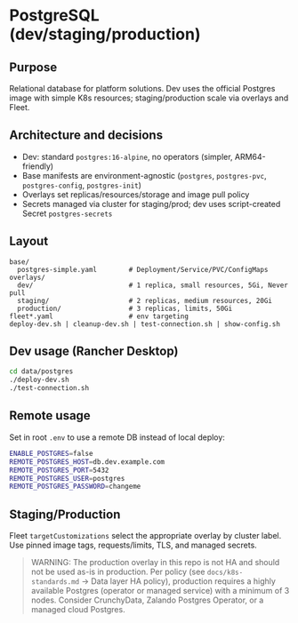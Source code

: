 # PostgreSQL (dev/staging/production)

## Purpose
Relational database for platform solutions. Dev uses the official Postgres image with simple K8s resources; staging/production scale via overlays and Fleet.

## Architecture and decisions
- Dev: standard `postgres:16-alpine`, no operators (simpler, ARM64-friendly)
- Base manifests are environment-agnostic (`postgres`, `postgres-pvc`, `postgres-config`, `postgres-init`)
- Overlays set replicas/resources/storage and image pull policy
- Secrets managed via cluster for staging/prod; dev uses script-created Secret `postgres-secrets`

## Layout
```
base/
  postgres-simple.yaml        # Deployment/Service/PVC/ConfigMaps
overlays/
  dev/                        # 1 replica, small resources, 5Gi, Never pull
  staging/                    # 2 replicas, medium resources, 20Gi
  production/                 # 3 replicas, limits, 50Gi
fleet*.yaml                   # env targeting
deploy-dev.sh | cleanup-dev.sh | test-connection.sh | show-config.sh
```

## Dev usage (Rancher Desktop)
```bash
cd data/postgres
./deploy-dev.sh
./test-connection.sh
```

## Remote usage
Set in root `.env` to use a remote DB instead of local deploy:
```bash
ENABLE_POSTGRES=false
REMOTE_POSTGRES_HOST=db.dev.example.com
REMOTE_POSTGRES_PORT=5432
REMOTE_POSTGRES_USER=postgres
REMOTE_POSTGRES_PASSWORD=changeme
```

## Staging/Production
Fleet `targetCustomizations` select the appropriate overlay by cluster label. Use pinned image tags, requests/limits, TLS, and managed secrets.

> WARNING: The production overlay in this repo is not HA and should not be used as-is in production. Per policy (see `docs/k8s-standards.md` → Data layer HA policy), production requires a highly available Postgres (operator or managed service) with a minimum of 3 nodes. Consider CrunchyData, Zalando Postgres Operator, or a managed cloud Postgres.
